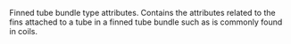 ﻿Finned tube bundle type attributes.
Contains the attributes related to the fins attached to a tube in a finned tube bundle such as is commonly found in coils.
